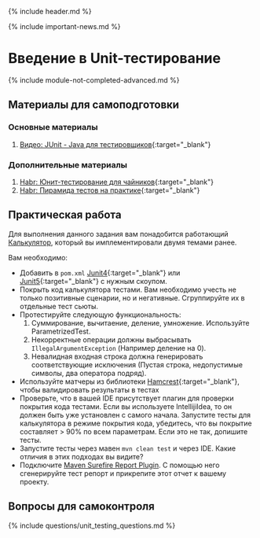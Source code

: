 {% include header.md %}

{% include important-news.md %}

Введение в Unit-тестирование
===
{% include module-not-completed-advanced.md %}

Материалы для самоподготовки
---------------------
### Основные материалы
1. [Видео: JUnit - Java для тестировщиков](https://www.youtube.com/watch?v=QJZb1fNYh9c){:target="_blank"}

### Дополнительные материалы
1. [Habr: Юнит-тестирование для чайников](https://habr.com/ru/post/169381/){:target="_blank"}
1. [Habr: Пирамида тестов на практике](https://habr.com/en/post/358950/){:target="_blank"}

Практическая работа
---------------------
Для выполнения данного задания вам понадобится работающий [Калькулятор]({{site.materialsurl}}calculator/calculator), 
который вы имплементировали двумя темами ранее.

Вам необходимо:
+ Добавить в `pom.xml` [Junit4](https://junit.org/junit4/){:target="_blank"} или [Junit5](https://junit.org/junit5/docs/current/user-guide/){:target="_blank"}
с нужным скоупом.
+ Покрыть код калькулятора тестами. Вам необходимо учесть не только позитивные сценарии, но и негативные. Сгруппируйте 
их в отдельные тест сьюты.
+ Протестируйте следующую функциональность:
    1. Суммирование, вычитаение, деление, умножение. Используйте ParametrizedTest.
    1. Некорректные операции должны выбрасывать `IllegalArgumentException` (Например деление на 0).
    1. Невалидная входная строка должна генерировать соответствующие исключения (Пустая строка, недопустимые символы,
два оператора подряд).
+ Используйте матчеры из библиотеки [Hamcrest](http://hamcrest.org/JavaHamcrest/tutorial){:target="_blank"}, чтобы 
валидировать результаты в тестах
+ Проверьте, что в вашей IDE присутствует плагин для проверки покрытия кода тестами. Если вы используете IntellijiIdea, 
то он должен быть уже установлен с самого начала. Запустите тесты для калькулятора в режиме покрытия кода, убедитесь, что
вы покрытие составляет > 90% по всем параметрам. Если это не так, допишите тесты.
+ Запустите тесты через мавен `mvn clean test` и через IDE. Какие отличия в этих подходах вы видите?
+ Подключите [Maven Surefire Report Plugin](https://maven.apache.org/surefire/maven-surefire-report-plugin/). С помощью
него сгенерируйте тест репорт и прикрепите этот отчет к вашему проекту.

Вопросы для самоконтроля
---------------------
{% include questions/unit_testing_questions.md %}
